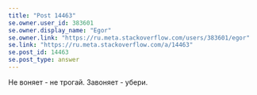 ```yaml
---
title: "Post 14463"
se.owner.user_id: 383601
se.owner.display_name: "Egor"
se.owner.link: "https://ru.meta.stackoverflow.com/users/383601/egor"
se.link: "https://ru.meta.stackoverflow.com/a/14463"
se.post_id: 14463
se.post_type: answer
---
```

<p>Не воняет - не трогай. Завоняет - убери.</p>
